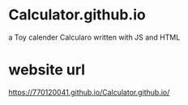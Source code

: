 # Calculator.github.io
a Toy calender Calcularo written with JS and HTML
# website url
https://770120041.github.io/Calculator.github.io/

